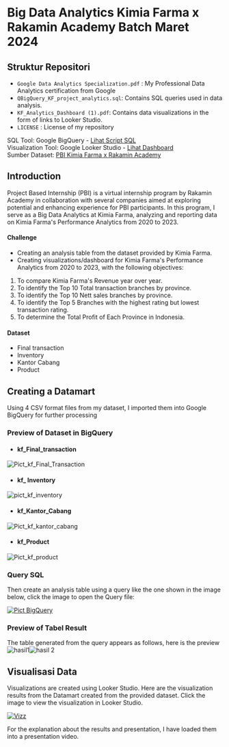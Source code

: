 # Big Data Analytics Kimia Farma x Rakamin Academy Batch Maret 2024
## Struktur Repositori
- `Google Data Analytics Specialization.pdf` : My Professional Data Analytics certification from Google
- `QBigQuery_KF_project_analytics.sql`: Contains SQL queries used in data analysis.
- `KF_Analytics_Dashboard (1).pdf`: Contains data visualizations in the form of links to Looker Studio.
-  `LICENSE` : License of my repository
  
SQL Tool: Google BigQuery - [Lihat Script SQL](https://github.com/mfathurohman/Kimia-Farma-PBI/blob/main/QBigQuery_KF_project_analytics.sql)<br>
Visualization Tool: Google Looker Studio - [Lihat Dashboard](https://lookerstudio.google.com/reporting/d54f0b51-13ea-4a6d-9c3b-0cfab354a12d)<br>
Sumber Dataset: [PBI Kimia Farma x Rakamin Academy](https://www.rakamin.com/virtual-internship-experience/kimiafarma-big-data-analytics-virtual-internship-program)

## Introduction

Project Based Internship (PBI) is a virtual internship program by Rakamin Academy in collaboration with several companies aimed at exploring potential and enhancing experience for PBI participants. In this program, I serve as a Big Data Analytics at Kimia Farma, analyzing and reporting data on Kimia Farma's Performance Analytics from 2020 to 2023.

#### Challenge

- Creating an analysis table from the dataset provided by Kimia Farma.
- Creating visualizations/dashboard for Kimia Farma's Performance Analytics from 2020 to 2023, with the following objectives:
1. To compare Kimia Farma's Revenue year over year.
2. To identify the Top 10 Total transaction branches by province.
3. To identify the Top 10 Nett sales branches by province.
4. To identify the Top 5 Branches with the highest rating but lowest transaction rating.
5. To determine the Total Profit of Each Province in Indonesia.


#### Dataset</n>

- Final transaction <br>
- Inventory<br>
- Kantor Cabang<br>
- Product<br>

## Creating a Datamart
Using 4 CSV format files from my dataset, I imported them into Google BigQuery for further processing

### Preview of Dataset in BigQuery
- #### kf_Final_transaction
![Pict_kf_Final_Transaction](https://github.com/mfathurohman/Documenting_project/assets/134922083/9bc42b31-ac22-4ec8-ae34-a3e10eee1305)

- #### kf_ Inventory
![pict_kf_inventory](https://github.com/mfathurohman/Documenting_project/assets/134922083/7cd39019-d18a-4aa0-891c-dc87caf6ceb3)

- #### kf_Kantor_Cabang
![Pict_kf_kantor_cabang](https://github.com/mfathurohman/Documenting_project/assets/134922083/961bdc55-dcdc-4add-a287-4f4bb7cf98c0)

- #### kf_Product
![Pict_kf_product](https://github.com/mfathurohman/Documenting_project/assets/134922083/6ce93c08-53cd-48b3-aad9-689c303965e0)


### Query SQL

Then create an analysis table using a query like the one shown in the image below, click the image to open the Query file:

[![Pict BigQuery](https://github.com/mfathurohman/Kimia-Farma-PBI/assets/134922083/3aaa9565-1028-4a19-b148-c1ad2598ad9d)](https://github.com/mfathurohman/Documenting_project/blob/6829690e24b7f8c0751c9b8c59bc4e27a51cdb0e/QueryBQ_KF_Analytics.sql)

### Preview of Tabel Result
The table generated from the query appears as follows, here is the preview
![hasil1](https://github.com/mfathurohman/Documenting_project/assets/134922083/9525791d-1b8f-48a2-aa57-57061f000702)![hasil 2](https://github.com/mfathurohman/Documenting_project/assets/134922083/c449977d-123e-475d-b608-8a54d36d5e3e)

## Visualisasi Data

Visualizations are created using Looker Studio. Here are the visualization results from the Datamart created from the provided dataset. Click the image to view the visualization in Looker Studio.

[![Vizz](https://github.com/mfathurohman/Documenting_project/assets/134922083/2ae88af4-c14c-4deb-9f00-99b4f1786918)](https://lookerstudio.google.com/reporting/d54f0b51-13ea-4a6d-9c3b-0cfab354a12d)

For the explanation about the results and presentation, I have loaded them into a presentation video.




